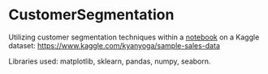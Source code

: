 # CustomerSegmentation
Utilizing customer segmentation techniques within a [notebook](https://github.com/RadomirPopovicFON/CustomerSegmentation/blob/master/Customers.ipynb) on a Kaggle dataset: https://www.kaggle.com/kyanyoga/sample-sales-data

Libraries used: matplotlib, sklearn, pandas, numpy, seaborn.
